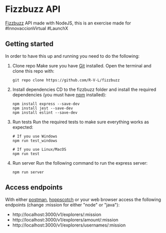 # Fizzbuzz API
[Fizzbuzz](https://en.wikipedia.org/wiki/Fizz_buzz) API made with NodeJS, this is an exercise made for #InnovaccionVirtual #LaunchX

## Getting started
In order to have this up and running you need to do the following:

1. Clone repo
Make sure you have [Git](https://git-scm.com/downloads) installed. Open the terminal and clone this repo with:
	```
	git repo clone https://github.com/R-V-L/fizzbuzz
	```
2. Install dependencies
CD to the fizzbuzz folder and install the required dependencies (you must have [npm](https://docs.npmjs.com/downloading-and-installing-node-js-and-npm) installed):
	```
	npm install express --save-dev
	npm install jest --save-dev
	npm install eslint --save-dev
	```
3. Run tests
Run the required tests to make sure everything works as expected:
	```
	# If you use Windows
	npm run test_windows
	
	# If you use Linux/MacOS
	npm run test
	```
4. Run server
Run the following command to run the express server:
	```
	npm run server
	```
## Access endpoints
With either [postman](https://www.postman.com), [hoppscotch](https://hoppscotch.io/es/) or your web browser access the following endpoints (change :mission for either "node" or "java"):
- http://localhost:3000/v1/explorers/:mission
- http://localhost:3000/v1/explorers/amount/:mission
- http://localhost:3000/v1/explorers/usernames/:mission